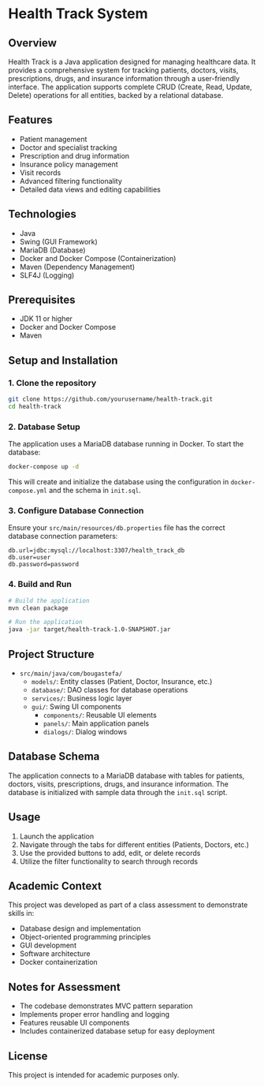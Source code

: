 # Health Track System

## Overview
Health Track is a Java application designed for managing healthcare data. It provides a comprehensive system for tracking patients, doctors, visits, prescriptions, drugs, and insurance information through a user-friendly interface. The application supports complete CRUD (Create, Read, Update, Delete) operations for all entities, backed by a relational database.

## Features
- Patient management
- Doctor and specialist tracking
- Prescription and drug information
- Insurance policy management
- Visit records
- Advanced filtering functionality
- Detailed data views and editing capabilities

## Technologies
- Java
- Swing (GUI Framework)
- MariaDB (Database)
- Docker and Docker Compose (Containerization)
- Maven (Dependency Management)
- SLF4J (Logging)

## Prerequisites
- JDK 11 or higher
- Docker and Docker Compose
- Maven

## Setup and Installation

### 1. Clone the repository
```bash
git clone https://github.com/yourusername/health-track.git
cd health-track
```

### 2. Database Setup
The application uses a MariaDB database running in Docker. To start the database:

```bash
docker-compose up -d
```

This will create and initialize the database using the configuration in `docker-compose.yml` and the schema in `init.sql`.

### 3. Configure Database Connection
Ensure your `src/main/resources/db.properties` file has the correct database connection parameters:

```properties
db.url=jdbc:mysql://localhost:3307/health_track_db
db.user=user
db.password=password
```

### 4. Build and Run
```bash
# Build the application
mvn clean package

# Run the application
java -jar target/health-track-1.0-SNAPSHOT.jar
```

## Project Structure
- `src/main/java/com/bougastefa/`
  - `models/`: Entity classes (Patient, Doctor, Insurance, etc.)
  - `database/`: DAO classes for database operations
  - `services/`: Business logic layer
  - `gui/`: Swing UI components
    - `components/`: Reusable UI elements
    - `panels/`: Main application panels
    - `dialogs/`: Dialog windows

## Database Schema
The application connects to a MariaDB database with tables for patients, doctors, visits, prescriptions, drugs, and insurance information. The database is initialized with sample data through the `init.sql` script.

## Usage
1. Launch the application
2. Navigate through the tabs for different entities (Patients, Doctors, etc.)
3. Use the provided buttons to add, edit, or delete records
4. Utilize the filter functionality to search through records

## Academic Context
This project was developed as part of a class assessment to demonstrate skills in:
- Database design and implementation
- Object-oriented programming principles
- GUI development
- Software architecture
- Docker containerization

## Notes for Assessment
- The codebase demonstrates MVC pattern separation
- Implements proper error handling and logging
- Features reusable UI components
- Includes containerized database setup for easy deployment

## License
This project is intended for academic purposes only.

